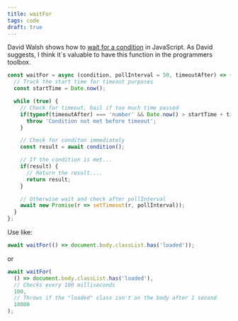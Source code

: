 ```yaml
---
title: waitFor
tags: code
draft: true
---
```

David Walsh shows how to [wait for a condition](https://davidwalsh.name/waitfor) in JavaScript. As David suggests, I think it´s valuable to have this function in the programmers toolbox.

```js
const waitFor = async (condition, pollInterval = 50, timeoutAfter) => {
  // Track the start time for timeout purposes
  const startTime = Date.now();

  while (true) {
    // Check for timeout, bail if too much time passed
    if(typeof(timeoutAfter) === 'number' && Date.now() > startTime + timeoutAfter) {
      throw 'Condition not met before timeout';
    }

    // Check for conditon immediately
    const result = await condition();

    // If the condition is met...
    if(result) {
      // Return the result....
      return result;
    }

    // Otherwise wait and check after pollInterval
    await new Promise(r => setTimeout(r, pollInterval));
  }
};
```

Use like:

```js
await waitFor(() => document.body.classList.has('loaded'));
```

or 

```js
await waitFor(
  () => document.body.classList.has('loaded'),
  // Checks every 100 milliseconds
  100,
  // Throws if the "loaded" class isn't on the body after 1 second
  10000
);
```